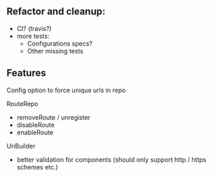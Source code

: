 ## Refactor and cleanup:

- CI? (travis?)
- more tests:
    - Configurations specs?
    - Other missing tests

## Features

Config option to force unique urls in repo

RouteRepo
- removeRoute / unregister
- disableRoute
- enableRoute

UriBuilder
- better validation for components (should only support http / https schemes etc.)
